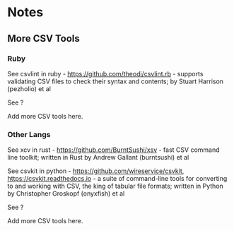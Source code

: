 # Notes





## More CSV Tools

### Ruby

See csvlint in ruby - <https://github.com/theodi/csvlint.rb>  -
 supports validating CSV files to check their syntax and contents;
 by Stuart Harrison (pezholio) et al

See ?

Add more CSV tools here.


### Other Langs

See xcv in rust - <https://github.com/BurntSushi/xsv> -
 fast CSV command line toolkit;
 written in Rust by Andrew Gallant (burntsushi) et al

See csvkit in python - <https://github.com/wireservice/csvkit>, <https://csvkit.readthedocs.io> -
 a suite of command-line tools for converting to and working with CSV, the king of tabular file formats;
 written in Python by Christopher Groskopf (onyxfish) et al

See ?

Add more CSV tools here.
